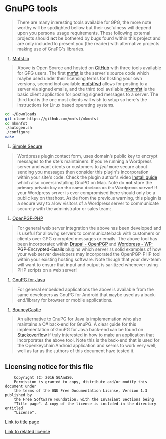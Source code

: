 # GnuPG tools

> There are many interesting tools available for GPG, the more note worthy will
> be spotlighted bellow but their usefulness will depend upon you personal usage
> requirements. These following external projects should **not** be bothered by
> bugs found within this project and are only included to present you (the reader)
> with alternative projects making use of GnuPG's libraries.

1. [Mnfst.io](https://mnfst.io/)

> Above is Open Source and hosted on [GitHub](https://github.com/mnfst) with
> three tools available for GPG users. The
> first [mnfst](https://github.com/mnfst/mnfst) is the server's source code
> which maybe used under their licensing terms for hosting your own versions,
> second tool available [mnfstfwd](https://github.com/mnfst/mnfstfwd) allows
> for posting to a server via signed emails, and the third tool
> available [mkmnfst](https://github.com/mnfst/mkmnfst) is the basic client
> application for posting signed messages to a server.
> The third tool is the one most clients will wish to setup so here's the
> instructions for Linux based operating systems.

```bash
cd ~/Downloads
git clone https://github.com/mnfst/mkmnfst
cd mkmnfst
./autogen.sh
./configure
make
```

1. [Simple Secure](https://wordpress.org/plugins/simplesecure/screenshots/)

> Wordpress plugin contact form, uses domain's public key to encrypt messages
> to the site's maintainers. If you're running a Wordpress server and want
> clients or customers to *feel* more secure about sending you messages then
> consider this plugin's incorporation within your site's code. Check the plugin
> author's video [Install guide](https://youtu.be/FFxFevczuRg) which also covers
> installing GnuPG on Mac. Note do **not** store the primary private key on the
> same devices as the Wordpress server! If your Wordpress server is ever
> compromised there should only be a public key on that host. Aside from the
> previous warning, this plugin is a secure way to allow visitors of a Wordpress
> server to communicate securely with the administrator or sales teams.

1. [OpenPGP-PHP](https://github.com/singpolyma/openpgp-php)

> For general web server integration the above has been developed and is useful
> for allowing servers to communicate back with customers or clients over GPG
> encrypted messages or emails. The above tool has been incorporated
> within [Drupal - OpenPGP]( https://www.drupal.org/project/openpgp)
> and [Wordpress - WP-PGP-Encrypted-Emails](https://wordpress.org/plugins/wp-pgp-encrypted-emails/)
> plugins which server as solid examples of how your web server developers may
> incorporated the OpenPGP-PHP tool within your existing hosting software. Note
> though that your dev-team will want to ensure that input and output is
> sanitized whenever using PHP scripts on a web server!

1. [GnuPG for Java](https://github.com/guardianproject/gnupg-for-java)

> For general embedded applications the above is available from the same
> developers as GnuPG for Android that maybe used as a back-end/library for
> browser or mobile applications.

1. [BouncyCastle](http://www.bouncycastle.org/documentation.html)

> An alternative to GnuPG for Java is implementation who also maintains a C#
> back-end for GnuPG. A clear guide for this implementation of GnuPG for Java
> back-end can be found on [Stackoverflow](http://stackoverflow.com/a/16962723)
> if truly interested in how to make an application that incorporates the above
> tool. Note this is the back-end that is used for the Openkeychain Android
> application and seems to work very well; well as far as the authors of this
> document have tested it.

## Licensing notice for this file

```
    Copyright (C) 2016 S0AndS0.
    Permission is granted to copy, distribute and/or modify this document under
    the terms of the GNU Free Documentation License, Version 1.3 published by
    the Free Software Foundation; with the Invariant Sections being
    "Title page". A copy of the license is included in the directory entitled
    "License".
```

[Link to title page](Contributing_Financially.md)

[Link to related license](../Licenses/GNU_FDLv1.3_Documentation.md)
